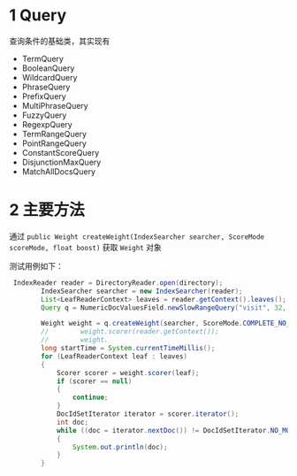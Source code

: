 # 1 Query

查询条件的基础类，其实现有

- TermQuery
- BooleanQuery
- WildcardQuery
- PhraseQuery
- PrefixQuery
- MultiPhraseQuery
- FuzzyQuery
- RegexpQuery
- TermRangeQuery
- PointRangeQuery
- ConstantScoreQuery
- DisjunctionMaxQuery
- MatchAllDocsQuery



# 2 主要方法

通过 `public Weight createWeight(IndexSearcher searcher, ScoreMode scoreMode, float boost)` 获取 `Weight` 对象

测试用例如下：

```java
 IndexReader reader = DirectoryReader.open(directory);
        IndexSearcher searcher = new IndexSearcher(reader);
        List<LeafReaderContext> leaves = reader.getContext().leaves();
        Query q = NumericDocValuesField.newSlowRangeQuery("visit", 32, 66);

        Weight weight = q.createWeight(searcher, ScoreMode.COMPLETE_NO_SCORES, 1);
        //        weight.scorer(reader.getContext());
        //        weight.
        long startTime = System.currentTimeMillis();
        for (LeafReaderContext leaf : leaves)
        {
            Scorer scorer = weight.scorer(leaf);
            if (scorer == null)
            {
                continue;
            }
            DocIdSetIterator iterator = scorer.iterator();
            int doc;
            while ((doc = iterator.nextDoc()) != DocIdSetIterator.NO_MORE_DOCS)
            {
                System.out.println(doc);
            }
        }
```

